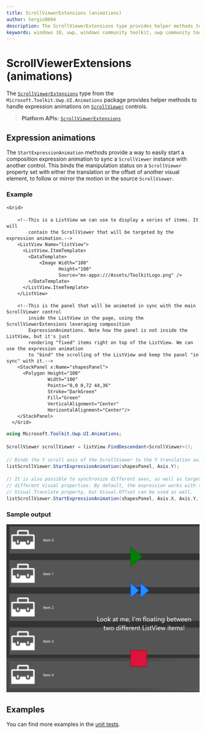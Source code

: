 ```yaml
---
title: ScrollViewerExtensions (animations)
author: Sergio0694
description: The ScrollViewerExtensions type provides helper methods to handle expression animations on ScrollViewer controls.
keywords: windows 10, uwp, windows community toolkit, uwp community toolkit, uwp toolkit, ScrollViewer, extensions
---
```


# ScrollViewerExtensions (animations)

The [`ScrollViewerExtensions`](/dotnet/api/microsoft.toolkit.uwp.ui.animations.scrollviewerextensions) type from the `Microsoft.Toolkit.Uwp.UI.Animations` package provides helper methods to handle expression animations on [`ScrollViewer`](/uwp/api/windows.ui.xaml.controls.scrollviewer) controls.

> **Platform APIs:** [`ScrollViewerExtensions`](/dotnet/api/microsoft.toolkit.uwp.ui.animations.scrollviewerextensions)

## Expression animations

The `StartExpressionAnimation` methods provide a way to easily start a composition expression animation to sync a `ScrollViewer` instance with another control. This binds the manipulation status on a `ScrollViewer` property set with either the translation or the offset of another visual element, to follow or mirror the motion in the source `ScrollViewer`.

### Example

```xaml
<Grid>

    <!--This is a ListView we can use to display a series of items. It will
        contain the ScrollViewer that will be targeted by the expression animation.-->
    <ListView Name="listView">
      <ListView.ItemTemplate>
        <DataTemplate>
            <Image Width="100"
                   Height="100"
                   Source="ms-appx:///Assets/ToolkitLogo.png" />
        </DataTemplate>
      </ListView.ItemTemplate>
    </ListView>

    <!--This is the panel that will be animated in sync with the main ScrollViewer control
        inside the ListView in the page, using the ScrollViewerExtensions leveraging composition
        ExpressionAnimations. Note how the panel is not inside the ListView, but it's just
        rendering "fixed" items right on top of the ListView. We can use the expression animation
        to "bind" the scrolling of the ListView and keep the panel "in sync" with it.-->
    <StackPanel x:Name="shapesPanel">
      <Polygon Height="100"
               Width="100"
               Points="0,0 0,72 44,36"
               Stroke="DarkGreen"
               Fill="Green"
               VerticalAlignment="Center"
               HorizontalAlignment="Center"/>
    </StackPanel>
  </Grid>
```

```csharp
using Microsoft.Toolkit.Uwp.UI.Animations;

ScrollViewer scrollViewer = listView.FindDescendant<ScrollViewer>();

// Binds the Y scroll axis of the ScrollViewer to the Y translation axis of the target
listScrollViewer.StartExpressionAnimation(shapesPanel, Axis.Y);

// It is also possible to synchronize different axes, as well as targeting
// different Visual properties. By default, the expression works with the
// Visual.Translate property, but Visual.Offset can be used as well.
listScrollViewer.StartExpressionAnimation(shapesPanel, Axis.X, Axis.Y, VisualProperty.Offset);
```

### Sample output

![Expression Animations](../resources/images/Extensions/ScrollViewerExpressionAnimation.gif)

## Examples

You can find more examples in the [unit tests](https://github.com/windows-toolkit/WindowsCommunityToolkit/tree/rel/7.1.0/UnitTests).
